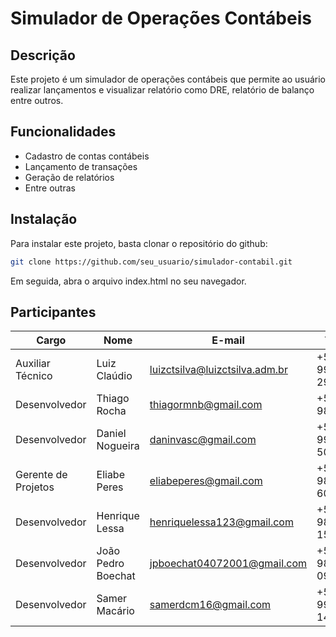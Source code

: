 # Simulador de Operações Contábeis

## Descrição

Este projeto é um simulador de operações contábeis que permite ao usuário realizar lançamentos e visualizar relatório como DRE, relatório de balanço entre outros.

## Funcionalidades

- Cadastro de contas contábeis
- Lançamento de transações
- Geração de relatórios 
- Entre outras

## Instalação

Para instalar este projeto, basta clonar o repositório do github:

```bash
git clone https://github.com/seu_usuario/simulador-contabil.git
```

Em seguida, abra o arquivo index.html no seu navegador.

## Participantes

| Cargo | Nome | E-mail | Telefone |
| --- | --- | --- | --- |
| Auxiliar Técnico | Luiz Claúdio | luizctsilva@luizctsilva.adm.br | +55 (22) 99832-2992 |
| Desenvolvedor | Thiago Rocha | thiagormnb@gmail.com | +55 (22) 988318609 |
| Desenvolvedor | Daniel Nogueira | daninvasc@gmail.com | +55 (22) 99853-5031 |
| Gerente de Projetos | Eliabe Peres | eliabeperes@gmail.com | +55 (22) 98874-6062 |
| Desenvolvedor | Henrique Lessa | henriquelessa123@gmail.com | +55 (22) 98821-1560 |
| Desenvolvedor | João Pedro Boechat | jpboechat04072001@gmail.com | +55 (21) 98347-0984 |
| Desenvolvedor | Samer Macário | samerdcm16@gmail.com | +55 (22) 99897-1410 |0
